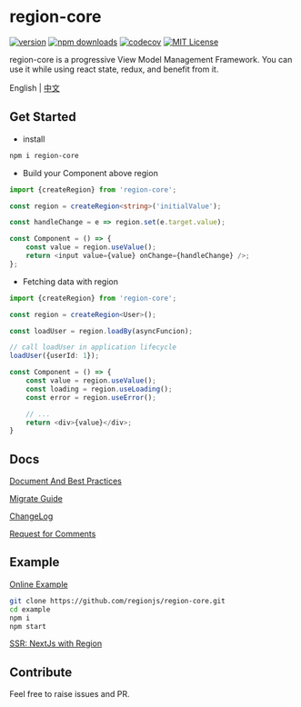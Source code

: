 # region-core

[![version](https://img.shields.io/npm/v/region-core.svg?style=flat-square)](http://npm.im/region-core)
[![npm downloads](https://img.shields.io/npm/dm/region-core.svg?style=flat-square)](https://www.npmjs.com/package/region-core)
[![codecov](https://img.shields.io/codecov/c/gh/regionjs/region-core)](https://codecov.io/gh/regionjs/region-core)
[![MIT License](https://img.shields.io/npm/l/region-core.svg?style=flat-square)](http://opensource.org/licenses/MIT)

region-core is a progressive View Model Management Framework. You can use it while using react state, redux, and benefit from it.

English | [中文](https://github.com/regionjs/region-core/blob/master/docs/README-zh_CN.md)

## Get Started

- install

```bash
npm i region-core
```

- Build your Component above region

```typescript jsx
import {createRegion} from 'region-core';

const region = createRegion<string>('initialValue');

const handleChange = e => region.set(e.target.value);

const Component = () => {
    const value = region.useValue();
    return <input value={value} onChange={handleChange} />;
};
```

- Fetching data with region

```typescript jsx
import {createRegion} from 'region-core';

const region = createRegion<User>();

const loadUser = region.loadBy(asyncFuncion);

// call loadUser in application lifecycle
loadUser({userId: 1});

const Component = () => {
    const value = region.useValue();
    const loading = region.useLoading();
    const error = region.useError();

    // ...
    return <div>{value}</div>;
}
```

## Docs

[Document And Best Practices](https://github.com/regionjs/region-core/blob/master/docs/Document.md)

[Migrate Guide](https://github.com/regionjs/region-core/blob/master/docs/Migrate.md)

[ChangeLog](https://github.com/regionjs/region-core/blob/master/docs/CHANGELOG.md)

[Request for Comments](https://github.com/regionjs/rfcs/issues)

## Example

[Online Example](https://regionjs.github.io/region-core/)

```bash
git clone https://github.com/regionjs/region-core.git
cd example
npm i
npm start
```

[SSR: NextJs with Region](https://codesandbox.io/s/region-ssr-6xprd)

## Contribute

Feel free to raise issues and PR.
